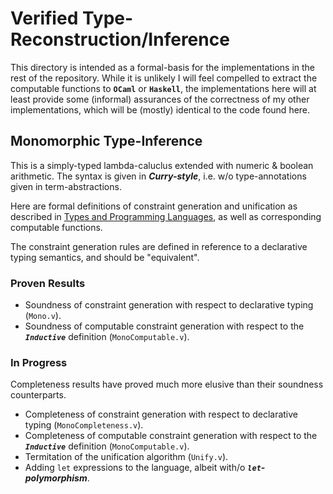 # Verified Type-Reconstruction/Inference

This directory is intended as a formal-basis for the implementations in the rest of the repository.
While it is unlikely I will feel compelled to extract the computable functions to **`OCaml`** or **`Haskell`**,
the implementations here will at least provide some (informal) assurances of the correctness of
my other implementations, which will be (mostly) identical to the code found here.

## Monomorphic Type-Inference

This is a simply-typed lambda-caluclus extended with numeric & boolean arithmetic.
The syntax is given in ***Curry-style***, i.e. w/o type-annotations given in term-abstractions.

Here are formal definitions of constraint generation and unification as described in
[Types and Programming Languages](https://www.cis.upenn.edu/~bcpierce/tapl/),
as well as corresponding computable functions.

The constraint generation rules are defined in
reference to a declarative typing semantics, and should be "equivalent".

### Proven Results

- Soundness of constraint generation with respect to declarative typing (`Mono.v`).
- Soundness of computable constraint generation
with respect to the ***`Inductive`*** definition (`MonoComputable.v`).

### In Progress

Completeness results have proved much more elusive than their soundness counterparts.
- Completeness of constraint generation with respect to declarative typing (`MonoCompleteness.v`).
- Completeness of computable constraint generation
with respect to the ***`Inductive`*** definition (`MonoComputable.v`).
- Termitation of the unification algorithm (`Unify.v`).
- Adding `let` expressions to the language, albeit with/o ***`let`-polymorphism***.
